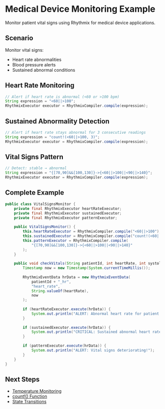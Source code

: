 # Medical Device Monitoring Example

Monitor patient vital signs using Rhythmix for medical device applications.

## Scenario

Monitor vital signs:
- Heart rate abnormalities
- Blood pressure alerts
- Sustained abnormal conditions

## Heart Rate Monitoring

```java
// Alert if heart rate is abnormal (<60 or >100 bpm)
String expression = "<60||>100";
RhythmixExecutor executor = RhythmixCompiler.compile(expression);
```

## Sustained Abnormality Detection

```java
// Alert if heart rate stays abnormal for 3 consecutive readings
String expression = "count!(<60||>100, 3)";
RhythmixExecutor executor = RhythmixCompiler.compile(expression);
```

## Vital Signs Pattern

```java
// Detect: stable → abnormal
String expression = "{[70,90]&&[100,130]}->{<60||>100||<90||>140}";
RhythmixExecutor executor = RhythmixCompiler.compile(expression);
```

## Complete Example

```java
public class VitalSignsMonitor {
    private final RhythmixExecutor heartRateExecutor;
    private final RhythmixExecutor sustainedExecutor;
    private final RhythmixExecutor patternExecutor;
    
    public VitalSignsMonitor() {
        this.heartRateExecutor = RhythmixCompiler.compile("<60||>100");
        this.sustainedExecutor = RhythmixCompiler.compile("count!(<60||>100, 3)");
        this.patternExecutor = RhythmixCompiler.compile(
            "{[70,90]&&[100,130]}->{<60||>100||<90||>140}"
        );
    }
    
    public void checkVitals(String patientId, int heartRate, int systolic) {
        Timestamp now = new Timestamp(System.currentTimeMillis());
        
        RhythmixEventData hrData = new RhythmixEventData(
            patientId + "_hr",
            "heart_rate",
            String.valueOf(heartRate),
            now
        );
        
        if (heartRateExecutor.execute(hrData)) {
            System.out.println("ALERT: Abnormal heart rate for patient " + patientId);
        }
        
        if (sustainedExecutor.execute(hrData)) {
            System.out.println("CRITICAL: Sustained abnormal heart rate!");
        }
        
        if (patternExecutor.execute(hrData)) {
            System.out.println("ALERT: Vital signs deteriorating!");
        }
    }
}
```

## Next Steps

- [Temperature Monitoring](./temperature-monitoring.md)
- [count!() Function](../expressions/functions/count-strict.md)
- [State Transitions](../advanced/state-transitions.md)

